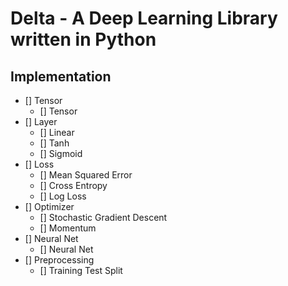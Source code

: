 # Delta - A Deep Learning Library written in Python

## Implementation
 - [] Tensor
 	- [] Tensor
 - [] Layer
 	- [] Linear
 	- [] Tanh
 	- [] Sigmoid
 - [] Loss
 	- [] Mean Squared Error
 	- [] Cross Entropy
 	- [] Log Loss
 - [] Optimizer
 	- [] Stochastic Gradient Descent
 	- [] Momentum
 - [] Neural Net
 	- [] Neural Net 
 - [] Preprocessing
 	- [] Training Test Split